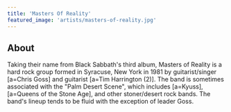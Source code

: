 ```yaml
---
title: 'Masters Of Reality'
featured_image: 'artists/masters-of-reality.jpg'
---
```


## About

Taking their name from Black Sabbath's third album, Masters of Reality is a hard rock group formed in Syracuse, New York in 1981 by guitarist/singer [a=Chris Goss] and guitarist [a=Tim Harrington (2)]. The band is sometimes associated with the "Palm Desert Scene", which includes [a=Kyuss], [a=Queens of the Stone Age], and other stoner/desert rock bands. The band's lineup tends to be fluid with the exception of leader Goss.
